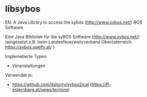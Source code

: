 libsybos
========
EN:
A Java Library to access the sybos (http://www.sybos.net/) BOS Software

Eine Java Bibliotek für die syBOS Software (http://www.sybos.net/) (eingesetzt z.B. beim Landesfeuerwehrverband Oberösterreich https://sybos.ooelfv.at/ )  

Implemetierte Typen: 
  *  Veranstaltungen
 
Verwendet in:
  *  https://github.com/itshorty/sybos2ical (https://ff-esternberg.at/news/termine)